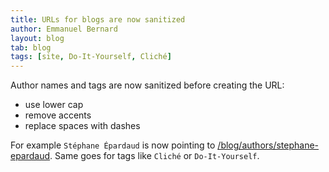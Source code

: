```yaml
---
title: URLs for blogs are now sanitized
author: Emmanuel Bernard
layout: blog
tab: blog
tags: [site, Do-It-Yourself, Cliché]
---
```

Author names and tags are now sanitized before creating the URL:

- use lower cap
- remove accents
- replace spaces with dashes

For example `Stéphane Épardaud` is now pointing to [/blog/authors/stephane-epardaud](/blog/authors/stephane-epardaud). Same goes for tags like `Cliché` or `Do-It-Yourself`.